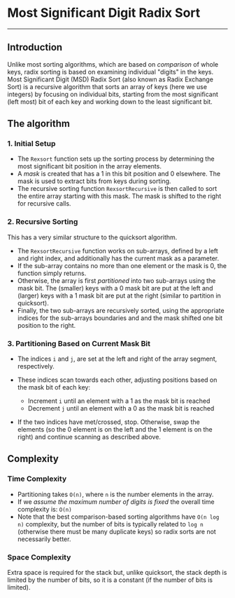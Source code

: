 # Most Significant Digit Radix Sort 

---

## Introduction
Unlike most sorting algorithms, which are based on *comparison* of whole
keys, radix sorting is based on examining individual "digits" in the
keys.
Most Significant Digit (MSD) Radix Sort (also known as Radix Exchange Sort)
is a recursive algorithm that sorts an array of keys (here we use integers)
by focusing on individual bits, starting from the most significant (left
most) bit of each key and working down to the least significant bit.

## The algorithm

### 1. Initial Setup
* The ```Rexsort``` function sets up the sorting process by determining the
most significant bit position in the array elements.
* A *mask* is created that has a 1 in this bit position and 0 elsewhere. The
mask is used to extract bits from keys during sorting.
* The recursive sorting function ```RexsortRecursive``` is then called to
sort the entire array starting with this mask. The mask is shifted to the
right for recursive calls.
### 2. Recursive Sorting 
This has a very similar structure to the quicksort algorithm.

* The ```RexsortRecursive``` function works on sub-arrays, defined by a left
and right index, and additionally has the current mask as a parameter.
* If the sub-array contains no more than one element or the mask is 0, the
function simply returns.
* Otherwise, the array is first *partitioned* into two sub-arrays using the
mask bit. The
(smaller) keys with a 0 mask bit are put at the left and (larger) keys with a 1
mask bit are put at the right (similar to partition in quicksort).
* Finally, the two sub-arrays are recursively sorted, using the appropriate
indices for the sub-arrays boundaries and and the mask shifted one bit
position to the right.

### 3. Partitioning Based on Current Mask Bit
* The indices ```i``` and ```j```, are set at the left and right of the
  array segment, respectively.
* These indices scan towards each other, adjusting positions based on the mask bit of each key:
    * Increment ```i``` until an element with a 1 as the mask bit is reached
    * Decrement ```j``` until an element with a 0 as the mask bit is reached

* If the two indices have met/crossed, stop. Otherwise, swap the
  elements (so the 0 element is on the left and the 1 element is on the
  right) and continue scanning as described above.

## Complexity
### Time Complexity
* Partitioning takes ```O(n)```, where ```n``` is the number elements in the
array.
* If we *assume the maximum number of digits is fixed* the overall time complexity is: ```O(n)``` 
* Note that the best comparison-based sorting algorithms have ```O(n log n)```
  complexity, but the number of bits is typically related to ```log n```
  (otherwise there must be many duplicate keys)
  so radix sorts are not necessarily better.

### Space Complexity
Extra space is required for the stack but, unlike quicksort, the stack depth
is limited by the number of bits, so it is a constant (if the number of bits
is limited).
